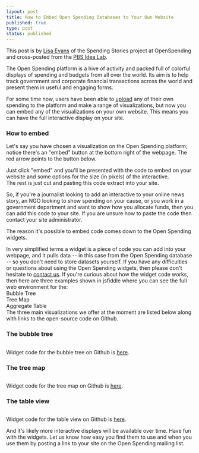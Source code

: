 ```yaml
---
layout: post
title: How to Embed Open Spending Databases to Your Own Website
published: true
type: post
status: published
---
```


This post is by [Lisa Evans](https://twitter.com/objectgroup) of the Spending Stories project at OpenSpending and cross-posted from the [PBS Idea Lab](http://www.pbs.org/idealab/2013/03/how-to-embed-open-spending-databases-to-your-own-website078.html).

The Open Spending platform is a hive of activity and packed full of colorful displays of spending and budgets from all over the world. Its aim is to help track government and corporate financial transactions across the world and present them in useful and engaging forms.

For some time now, users have been able to [upload](http://openspending.org/help/data-loading.html) any of their own spending to the platform and make a range of visualizations, but now you can embed any of the visualizations on your own website. This means you can have the full interactive display on your site.

### How to embed
Let's say you have chosen a visualization on the Open Spending platform; notice there's an "embed" button at the bottom right of the webpage. The red arrow points to the button below.

<img alt="" src="http://www.pbs.org/idealab/budget-eg-line.png" title="A visualised budget can easily be embedded" class="pull-right" style="margin-left: 1em;" />
<br>
Just click "embed" and you'll be presented with the code to embed on your website and some options for the size (in pixels) of the interactive.
<br>
<img alt="" src="http://www.pbs.org/idealab/embed.png" class="pull-right" style="margin-left: 1em;" />
<br>
The rest is just cut and pasting this code extract into your site.

So, if you're a journalist looking to add an interactive to your online news story, an NGO looking to show spending on your cause, or you work in a government department and want to show how you allocate funds, then you can add this code to your site. If you are unsure how to paste the code then contact your site administrator.

The reason it's possible to embed code comes down to the Open Spending widgets.

In very simplified terms a widget is a piece of code you can add into your webpage, and it pulls data -- in this case from the Open Spending database -- so you don't need to store datasets yourself. If you have any difficulties or questions about using the Open Spending widgets, then please don't hesitate to [contact us](http://lists.okfn.org/mailman/listinfo/openspending). If you're curious about how the widget code works, then here are three examples shown in jsfiddle where you can see the full web environment for the:<br>
<il>Bubble Tree</il><br>
<il>Tree Map</il><br>
<il>Aggregate Table</il>
<br>
The three main visualizations we offer at the moment are listed below along with links to the open-source code on Github.

### The bubble tree

<img alt="" src="http://www.pbs.org/idealab/bubble.png" >

Widget code for the bubble tree on Github is [here](https://github.com/openspending/openspendingjs/tree/master/widgets/bubbletree).

### The tree map

<img alt="" src="http://www.pbs.org/idealab/squares.png" class="pull-right" style="margin-left: 1em;" />

Widget code for the tree map on Github is [here](https://github.com/openspending/openspendingjs/tree/master/widgets/treemap).

### The table view

<img alt="" src="http://www.pbs.org/idealab/table.png" class="pull-right" style="margin-left: 1em;" />

Widget code for the table view on Github is [here](https://github.com/openspending/openspendingjs/tree/master/widgets/aggregate_table).

And it's likely more interactive displays will be available over time. Have fun with the widgets. Let us know how easy you find them to use and when you use them by posting a link to your site on the Open Spending mailing list.
